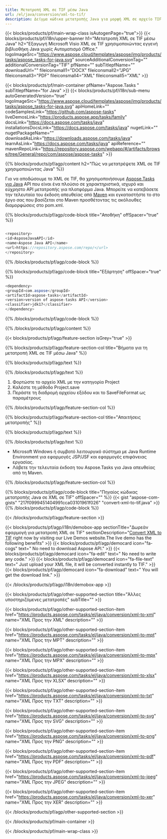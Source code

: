 ```yaml
---
title: Μετατροπή XML σε TIF μέσω Java 
url: /el/java/conversion/xml-to-tif/ 
description: Δείγμα κώδικα μετατροπής Java για μορφή XML σε αρχείο TIF. Χρησιμοποιήστε αυτό το παράδειγμα κώδικα για να μετατρέψετε XML σε TIF σε οποιαδήποτε εφαρμογή που βασίζεται στο Web ή στην επιφάνεια εργασίας Java.
---
```


{{< blocks/products/pf/main-wrap-class isAutogenPage="true">}}
{{< blocks/products/pf/i18n/upper-banner h1="Μετατροπή XML σε TIF μέσω Java" h2="Εξαγωγή Microsoft Visio XML σε TIF χρησιμοποιώντας εγγενή βιβλιοθήκη Java χωρίς Αυτοματισμό Office." logoImageSrc="https://www.aspose.cloud/templates/aspose/img/products/tasks/aspose_tasks-for-java.svg" sourceAdditionalConversionTag="" additionalConversionTag="TIF" pfName="" subTitlepfName="" downloadUrl="" fileiconsmall1="DOCX" fileiconsmall2="JPG" fileiconsmall3="PDF" fileiconsmall4="XML" fileiconsmall5="XML" >}}

{{< blocks/products/pf/main-container pfName="Aspose.Tasks " subTitlepfName="for Java" >}}
{{< blocks/products/pf/i18n/sub-menu autoGeneratedVersion="true" logoImageSrc="https://www.aspose.cloud/templates/aspose/img/products/tasks/aspose_tasks-for-java.svg" apiHomeLink="" codeSamplesLink="https://github.com/aspose-tasks" liveDemosLink="https://products.aspose.app/tasks/family" docsLink="https://docs.aspose.com/tasks/java" installationsDocsLink="https://docs.aspose.com/tasks/java" nugetLink="" nugetPackageName="" downloadAsLink="https://downloads.aspose.com/tasks/java" learnAsLink="https://docs.aspose.com/tasks/java" apiReference="" mavenRepoLink="https://repository.aspose.com/webapp/#/artifacts/browse/tree/General/repo/com/aspose/aspose-tasks" >}}

{{% blocks/products/pf/agp/content h2="Πώς να μετατρέψετε XML σε TIF χρησιμοποιώντας Java" %}}

Για να αποδώσουμε το XML σε TIF, θα χρησιμοποιήσουμε
 [Aspose.Tasks για Java](https://products.aspose.com/tasks/java)
 API που είναι ένα πλούσιο σε χαρακτηριστικά, ισχυρό και εύχρηστο API μετατροπής για πλατφόρμα Java. Μπορείτε να κατεβάσετε την τελευταία του έκδοση απευθείας από
 [Maven](https://repository.aspose.com/webapp/#/artifacts/browse/tree/General/repo/com/aspose/aspose-tasks)
 και εγκαταστήστε το στο έργο σας που βασίζεται στο Maven προσθέτοντας τις ακόλουθες διαμορφώσεις στο pom.xml.

{{% blocks/products/pf/agp/code-block title="Αποθήκη" offSpacer="true" %}}

```cs

<repository>
<id>AsposeJavaAPI</id>
<name>Aspose Java API</name>
<url>https://repository.aspose.com/repo/</url>
</repository>

```

{{% /blocks/products/pf/agp/code-block %}}

{{% blocks/products/pf/agp/code-block title="Εξάρτηση" offSpacer="true" %}}

```cs
<dependency>
<groupId>com.aspose</groupId>
<artifactId>aspose-tasks</artifactId>
<version>version of aspose-tasks API</version>
<classifier>jdk17</classifier>
</dependency>

```

{{% /blocks/products/pf/agp/code-block %}}

{{% /blocks/products/pf/agp/content %}}

{{< blocks/products/pf/agp/feature-section isGrey="true" >}}

{{% blocks/products/pf/agp/feature-section-col title="Βήματα για τη μετατροπή XML σε TIF μέσω Java" %}}

{{% blocks/products/pf/agp/text %}}

{{% /blocks/products/pf/agp/text %}}

1. Φορτώστε το αρχείο XML με την κατηγορία Project
1. Καλέστε τη μέθοδο Project.save
1. Περάστε τη διαδρομή αρχείου εξόδου και το SaveFileFormat ως παραμέτρους

{{% /blocks/products/pf/agp/feature-section-col %}}

{{% blocks/products/pf/agp/feature-section-col title="Απαιτήσεις μετατροπής" %}}

{{% blocks/products/pf/agp/text %}}

{{% /blocks/products/pf/agp/text %}}

- Microsoft Windows ή συμβατό λειτουργικό σύστημα με Java Runtime Environment για εφαρμογές JSP/JSF και εφαρμογές επιφάνειας εργασίας.
- Λάβετε την τελευταία έκδοση του Aspose.Tasks για Java απευθείας από τη Maven.

{{% /blocks/products/pf/agp/feature-section-col %}}

{{% blocks/products/pf/agp/code-block title="Πηγαίος κώδικας μετατροπής Java σε XML σε TIF" offSpacer="" %}}
{{< gist "aspose-com-gists" "217f0999451404991cca03101961f026" "convert-xml-to-tif.java" >}}
{{% /blocks/products/pf/agp/code-block %}}

{{< /blocks/products/pf/agp/feature-section >}}

<!-- aboutfile Starts -->

{{< blocks/products/pf/agp/i18n/demobox-app sectionTitle="Δωρεάν εφαρμογή για μετατροπή XML σε TIF" sectionDescription="[Convert XML to TIF](https://products.aspose.app/tasks/conversion/xml-to-tif) right now by visiting our Live Demos website.The live demo has the following benefits" >}}
        {{< blocks/products/pf/agp/democard icon="fa-cogs" text=" No need to download Aspose API." >}}
        {{< blocks/products/pf/agp/democard icon="fa-edit" text=" No need to write any code." >}}
        {{< blocks/products/pf/agp/democard icon="fa-file-text" text=" Just upload your XML file, it will be converted instantly to TIF." >}}
        {{< blocks/products/pf/agp/democard icon="fa-download" text=" You will get the download link." >}}

{{< /blocks/products/pf/agp/i18n/demobox-app >}}

<!-- aboutfile Ends -->

{{< blocks/products/pf/agp/other-supported-section title="Άλλες υποστηριζόμενες μετατροπές" subTitle="" >}}

{{< blocks/products/pf/agp/other-supported-section-item href="https://products.aspose.com/tasks/el/java/conversion/xml-to-xml" name="XML Προς την XML" description="" >}}

{{< blocks/products/pf/agp/other-supported-section-item href="https://products.aspose.com/tasks/el/java/conversion/xml-to-mpt" name="XML Προς την MPT" description="" >}}

{{< blocks/products/pf/agp/other-supported-section-item href="https://products.aspose.com/tasks/el/java/conversion/xml-to-mpx" name="XML Προς την MPX" description="" >}}

{{< blocks/products/pf/agp/other-supported-section-item href="https://products.aspose.com/tasks/el/java/conversion/xml-to-xlsx" name="XML Προς την XLSX" description="" >}}

{{< blocks/products/pf/agp/other-supported-section-item href="https://products.aspose.com/tasks/el/java/conversion/xml-to-txt" name="XML Προς την TXT" description="" >}}

{{< blocks/products/pf/agp/other-supported-section-item href="https://products.aspose.com/tasks/el/java/conversion/xml-to-svg" name="XML Προς την SVG" description="" >}}

{{< blocks/products/pf/agp/other-supported-section-item href="https://products.aspose.com/tasks/el/java/conversion/xml-to-png" name="XML Προς την PNG" description="" >}}

{{< blocks/products/pf/agp/other-supported-section-item href="https://products.aspose.com/tasks/el/java/conversion/xml-to-pdf" name="XML Προς την PDF" description="" >}}

{{< blocks/products/pf/agp/other-supported-section-item href="https://products.aspose.com/tasks/el/java/conversion/xml-to-jpeg" name="XML Προς την JPEG" description="" >}}

{{< blocks/products/pf/agp/other-supported-section-item href="https://products.aspose.com/tasks/el/java/conversion/xml-to-xer" name="XML Προς την XER" description="" >}}



{{< /blocks/products/pf/agp/other-supported-section >}}

{{< /blocks/products/pf/main-container >}}
    
{{< /blocks/products/pf/main-wrap-class >}}